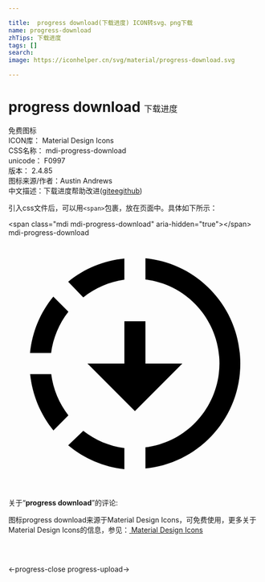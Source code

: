 ```yaml
---

title:  progress download(下载进度) ICON转svg、png下载
name: progress-download
zhTips: 下载进度
tags: []
search: 
image: https://iconhelper.cn/svg/material/progress-download.svg

---
```


# progress download  <small style="font-size: 60%;font-weight: 100">下载进度</small>


<div class="detail-page">
<p>
<span><span class="badge-success badge">免费图标</span> </span>
<br/>
<span>
ICON库：
<span class="badge-secondary badge">Material Design Icons</span> 
</span>
<br/>
<span>
CSS名称：
<span class="badge-secondary badge">mdi-progress-download</span> 
</span>
<br/>
<span>
unicode：
<span class="badge-secondary badge">F0997</span> 
<copy-btn content='F0997' btn-title=""></copy-btn>
<copy-btn :content='String.fromCodePoint(parseInt("F0997", 16))' btn-title="复制U"></copy-btn>
</span>
<br/>
<span>
版本：
<span class="badge-secondary badge">2.4.85</span> 
</span>
<br/>
<span>图标来源/作者：<span class="badge-light badge">Austin Andrews</span></span> 
<br/>
<span class="zh-detail">中文描述：<span class="badge-primary badge">下载进度</span><span class="help-link"><span>帮助改进</span>(<a href="https://gitee.com/liuwave/icon-helper/edit/master/json/material/progress-download.json" target="_blank" rel="noopener noreferrer">gitee</a><a href="https://github.com/liuwave/icon-helper/edit/master/json/material/progress-download.json" target="_blank" rel="noopener noreferrer">github</a></span>)</span><br/>
</p>
</div>
<div class="alert alert-dark">
  <i class="mdi mdi-progress-download mdi-48px"></i>
  <i class="mdi mdi-progress-download mdi-36px"></i>
  <i class="mdi mdi-progress-download mdi-24px"></i>
  <i class="mdi mdi-progress-download mdi-18px"></i>
</div>
<div>
  <p>引入css文件后，可以用<code>&lt;span&gt;</code>包裹，放在页面中。具体如下所示：    
  </p>
  <div class="alert alert-primary" style="font-size: 14px">
    &lt;span class="mdi mdi-progress-download" aria-hidden="true"&gt;&lt;/span&gt;
    <copy-btn content='<span class="mdi mdi-progress-download" aria-hidden="true"></span>'></copy-btn>
  </div>
  <div class="alert alert-secondary">
    <i class="mdi mdi-progress-download"
    style="font-size: 24px"
    aria-hidden="true"></i> mdi-progress-download
    <copy-btn content="mdi-progress-download" btn-title="复制图标名称"></copy-btn>
  </div>
</div>
<div id="svg" class="svg-wrap">
<svg xmlns="http://www.w3.org/2000/svg" viewBox="0 0 24 24"><path d="M13,2.03C17.73,2.5 21.5,6.25 21.95,11C22.5,16.5 18.5,21.38 13,21.93V19.93C16.64,19.5 19.5,16.61 19.96,12.97C20.5,8.58 17.39,4.59 13,4.05V2.05L13,2.03M11,2.06V4.06C9.57,4.26 8.22,4.84 7.1,5.74L5.67,4.26C7.19,3 9.05,2.25 11,2.06M4.26,5.67L5.69,7.1C4.8,8.23 4.24,9.58 4.05,11H2.05C2.25,9.04 3,7.19 4.26,5.67M2.06,13H4.06C4.24,14.42 4.81,15.77 5.69,16.9L4.27,18.33C3.03,16.81 2.26,14.96 2.06,13M7.1,18.37C8.23,19.25 9.58,19.82 11,20V22C9.04,21.79 7.18,21 5.67,19.74L7.1,18.37M12,16.5L7.5,12H11V8H13V12H16.5L12,16.5Z" /></svg>
</div>
<detail full-name='mdi-progress-download'></detail>
<div class="icon-detail__container">
<p>关于“<b>progress download</b>”的评论:</p>
</div>
<Vssue title="关于“progress download”的评论" />    
<div><p>图标progress download来源于Material Design Icons，可免费使用，更多关于 Material Design Icons的信息，参见：<a target="_blank" href="https://iconhelper.cn/material.html"> Material Design Icons</a>
</p></div>

<div style="padding:2rem 0 " class="page-nav"><p class="inner"><span class="prev">←<router-link to="/icon/progress-close.html">progress-close</router-link></span> <span class="next"><router-link to="/icon/progress-upload.html">progress-upload</router-link>→</span></p></div>

